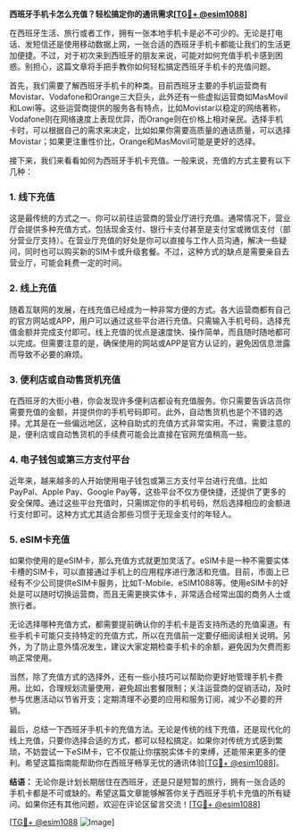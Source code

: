 **西班牙手机卡怎么充值？轻松搞定你的通讯需求[[TG💪+ @esim1088](https://t.me/s/esim1088)]**

在西班牙生活、旅行或者工作，拥有一张本地手机卡是必不可少的。无论是打电话、发短信还是使用移动数据上网，一张合适的西班牙手机卡都能让我们的生活更加便捷。不过，对于初次来到西班牙的朋友来说，可能对如何充值手机卡感到困惑。别担心，这篇文章将手把手教你如何轻松搞定西班牙手机卡的充值问题。

首先，我们需要了解西班牙手机卡的种类。目前西班牙主要的手机运营商有Movistar、Vodafone和Orange三大巨头，此外还有一些虚拟运营商如MasMovil和Lowi等。这些运营商提供的服务各有特点，比如Movistar以稳定的网络著称，Vodafone则在网络速度上表现优异，而Orange则在价格上相对亲民。选择手机卡时，可以根据自己的需求来决定，比如如果你需要高质量的通话质量，可以选择Movistar；如果更注重性价比，Orange和MasMovil可能是更好的选择。

接下来，我们来看看如何为西班牙手机卡充值。一般来说，充值的方式主要有以下几种：

### 1. **线下充值**
这是最传统的方式之一。你可以前往运营商的营业厅进行充值。通常情况下，营业厅会提供多种充值方式，包括现金支付、银行卡支付甚至是支付宝或微信支付（部分营业厅支持）。在营业厅充值的好处是你可以直接与工作人员沟通，解决一些疑问，同时也可以购买新的SIM卡或升级套餐。不过，这种方式的缺点是需要亲自去营业厅，可能会耗费一定的时间。

### 2. **线上充值**
随着互联网的发展，在线充值已经成为一种非常方便的方式。各大运营商都有自己的官方网站或APP，用户可以通过这些平台进行充值。只需输入手机号码，选择充值金额并完成支付即可。线上充值的优点是速度快、操作简单，而且随时随地都可以完成。但需要注意的是，确保使用的网站或APP是官方认证的，避免因信息泄露而导致不必要的麻烦。

### 3. **便利店或自动售货机充值**
在西班牙的大街小巷，你会发现许多便利店都设有充值服务。你只需要告诉店员你需要充值的金额，并提供你的手机号码即可。此外，自动售货机也是个不错的选择。尤其是在一些偏远地区，这种自助式的充值方式非常实用。不过，需要注意的是，便利店或自动售货机的手续费可能会比直接在官网充值稍高一些。

### 4. **电子钱包或第三方支付平台**
近年来，越来越多的人开始使用电子钱包或第三方支付平台进行充值。比如PayPal、Apple Pay、Google Pay等，这些平台不仅方便快捷，还提供了更多的安全保障。通过这些平台充值时，只需绑定你的手机号码，然后选择相应的金额进行支付即可。这种方式尤其适合那些习惯于无现金支付的年轻人。

### 5. **eSIM卡充值**
如果你使用的是eSIM卡，那么充值方式就更加灵活了。eSIM卡是一种不需要实体卡槽的SIM卡，可以直接通过手机上的应用程序进行激活和充值。目前，市面上已经有不少公司提供eSIM卡服务，比如T-Mobile、eSIM1088等。使用eSIM卡的好处是可以随时切换运营商，而且无需更换实体卡，非常适合经常出国的商务人士或旅行者。

无论选择哪种充值方式，都需要提前确认你的手机卡是否支持所选的充值渠道。有些手机卡可能只支持特定的充值方式，所以在充值前一定要仔细阅读相关说明。另外，为了防止意外情况发生，建议大家定期检查手机卡的余额，避免因为欠费而影响正常使用。

当然，除了充值方式的选择外，还有一些小技巧可以帮助你更好地管理手机卡费用。比如，合理规划流量使用，避免超出套餐限制；关注运营商的促销活动，及时参与优惠活动以节省开支；定期清理不必要的应用和服务订阅，减少不必要的开销。

最后，总结一下西班牙手机卡的充值方法。无论是传统的线下充值，还是现代化的线上充值，只要你选择合适的方式，都可以轻松搞定。如果你对传统方式感到繁琐，不妨尝试一下eSIM卡，它不仅能让你摆脱实体卡的束缚，还能带来更多的便利。希望这篇指南能帮助你在西班牙畅享无忧的通讯体验[[TG💪+ @esim1088](https://t.me/s/esim1088)]。

**结语：**
无论你是计划长期居住在西班牙，还是只是短暂的旅行，拥有一张合适的手机卡都是不可或缺的。希望这篇文章能够解答你关于西班牙手机卡充值的所有疑问。如果你还有其他问题，欢迎在评论区留言交流！[[TG💪+ @esim1088](https://t.me/s/esim1088)] 

[[TG💪+ @esim1088](https://t.me/s/esim1088) ![Image](https://i.postimg.cc/4NQfJmqS/Snipaste-2025-05-13-00-14-12.png)]